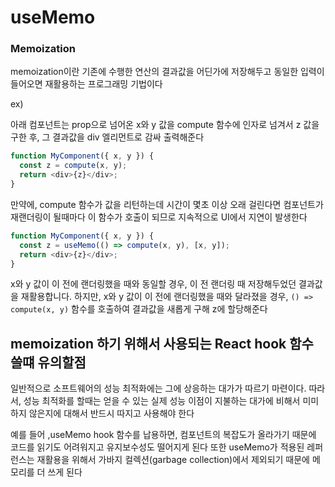 # useMemo 


### Memoization
memoization이란 기존에 수행한 연산의 결과값을 어딘가에 저장해두고 동일한 입력이 들어오면 재활용하는 프로그래밍 기법이다

ex)


아래 컴포넌트는 prop으로 넘어온 x와 y 값을 compute 함수에 인자로 넘겨서 z 값을 구한 후, 그 결과값을 div 엘리먼트로 감싸 출력해준다
```js
function MyComponent({ x, y }) {
  const z = compute(x, y);
  return <div>{z}</div>;
}
```
만약에, compute 함수가 값을 리턴하는데 시간이 몇초 이상 오래 걸린다면 컴포넌트가 재랜더링이 될때마다 이 함수가 호출이 되므로 지속적으로 UI에서 지연이 발생한다
```js
function MyComponent({ x, y }) {
  const z = useMemo(() => compute(x, y), [x, y]);
  return <div>{z}</div>;
}
```
x와 y 값이 이 전에 랜더링했을 때와 동일할 경우, 이 전 랜더링 때 저장해두었던 결과값을 재활용합니다. 하지만, x와 y 값이 이 전에 랜더링했을 때와 달라졌을 경우, 
`() => compute(x, y)` 함수를 호출하여 결과값을 새롭게 구해 z에 할당해준다


##  memoization 하기 위해서 사용되는 React hook 함수쓸떄 유의할점

일반적으로 소프트웨어의 성능 최적화에는 그에 상응하는 대가가 따르기 마련이다. 따라서, 
성능 최적화를 할때는 얻을 수 있는 실제 성능 이점이 지불하는 대가에 비해서 미미하지 않은지에 대해서 반드시 따지고 사용해야 한다

예를 들어 ,useMemo hook 함수를 납용하면, 컴포넌트의 복잡도가 올라가기 때문에 코드를 읽기도 어려워지고 유지보수성도 떨어지게 된다
또한 useMemo가 적용된 레퍼런스는 재활용을 위해서 가바지 컬렉션(garbage collection)에서 제외되기 때문에 메모리를 더 쓰게 된다
